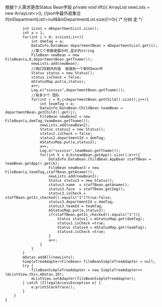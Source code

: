  根据个人需求更改Status Bean字段 
 private void lift(){
        ArrayList<FileBean> newLists = new ArrayList<>();
        //json中最外层集合
        if(mDepartmentList!=null&&mDepartmentList.size()!=0){
             /*
             分树 走
         */
            
            int size1 = mDepartmentList.size();
            int a = 1;
            for(int i = 0; i<size1;i++){
                int demTag = a;
                DataInfo.DataBean departmentBean = mDepartmentList.get(i);
                //第三个参数是展示时,显示的string
                FileBean newBean = new FileBean(a,0,departmentBean.getTname());
                newLists.add(newBean);
                //我们将额外的值  赋值到一个新的bean中
                Status status = new Status();
                status.isCheck = false;
                mStatusMap.put(a,status);
                a++;
                Log.e("sssssss",departmentBean.getTname());
                //有多少个 团队
                for(int j = 0;j<departmentBean.getChild().size();j++){
                    int teamTag = a;
                    DataInfo.DataBean.ChildBean teamBean = departmentBean.getChild().get(j);
                    FileBean newBean2 = new FileBean(a,demTag,teamBean.getTname());
                    newLists.add(newBean2);
                    Status status2 = new Status();
                    status2.isCheck = false;
                    status2.departmentId = demTag;
                    mStatusMap.put(a,status2);
                    a++;
                    Log.e("sssssss",teamBean.getTname());
                    for(int k = 0;k<teamBean.getApp().size();k++){
                        DataInfo.DataBean.ChildBean.AppBean staffBean = teamBean.getApp().get(k);
                        FileBean newBean3 = new FileBean(a,teamTag,staffBean.getAname());
                        newLists.add(newBean3);
                        Status status3 = new Status();
                        status3.name  = staffBean.getAname();
                        status3.face  = staffBean.getImg();
                        status3.isCheck = staffBean.getIs_checked().equals("1")?true:false;
                        status3.departmentId = demTag;
                        status3.teamId = teamTag;
                        mStatusMap.put(a,status3);
                        if(staffBean.getIs_checked().equals("1")){
                            Status status1 = mStatusMap.get(demTag);
                            status1.isCheck =true;
                            Status status4 = mStatusMap.get(teamTag);
                            status4.isCheck =true;
                        }
                        a++;
                    }
                }
            }
            mDatas.addAll(newLists);
            SimpleTreeAdapter<FileBean> fileBeanSimpleTreeAdapter = null;
            try {
                fileBeanSimpleTreeAdapter = new SimpleTreeAdapter<>(mListView,this,mDatas,10);
                mListView.setAdapter(fileBeanSimpleTreeAdapter);
            } catch (IllegalAccessException e) {
                e.printStackTrace();
            }
        }
    }
